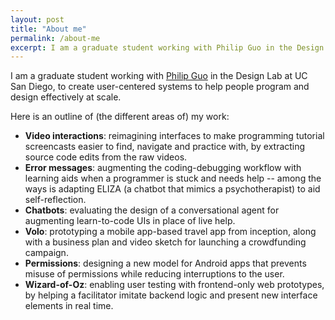 ```yaml
---
layout: post
title: "About me"
permalink: /about-me
excerpt: I am a graduate student working with Philip Guo in the Design Lab at UC San Diego, to create user-centered interventions to help people program effectively.
---
```


<!-- note: sync with excerpt -->
I am a graduate student working with [Philip Guo](http://pgbovine.net) in the Design Lab at UC San Diego, to create user-centered systems to help people program and design effectively at scale.

Here is an outline of (the different areas of) my work:
- **Video interactions**: reimagining interfaces to make programming tutorial screencasts easier to find, navigate and practice with, by extracting source code edits from the raw videos.
- **Error messages**: augmenting the coding-debugging workflow with learning aids when a programmer is stuck and needs help -- among the ways is adapting ELIZA (a chatbot that mimics a psychotherapist) to aid self-reflection.
- **Chatbots**: evaluating the design of a conversational agent for augmenting learn-to-code UIs in place of live help.
- **Volo**: prototyping a mobile app-based travel app from inception, along with a business plan and video sketch for launching a crowdfunding campaign.
- **Permissions**: designing a new model for Android apps that prevents misuse of permissions while reducing interruptions to the user.
- **Wizard-of-Oz**: enabling user testing with frontend-only web prototypes, by helping a facilitator imitate backend logic and present new interface elements in real time.
